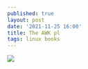 ```yaml
---
published: true
layout: post
date: '2021-11-25 16:00'
title: The AWK pl
tags: linux books
---
```


<a href="https://archive.org/details/pdfy-MgN0H1joIoDVoIC7">
<img src="https://binarydude.com/wp-content/uploads/2020/04/binarydude-awk-678x381.png" style="mix-blend-mode: darken;">
</a>
